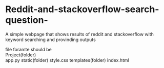 # Reddit-and-stackoverflow-search-question-
A simple webpage that shows results of reddit and stackoverflow with keyword searching and provinding outputs



file foramte should be                                                                                                         
Project(folder)  
       app.py
static(folder)
       style.css
templates(folder)
       index.html
